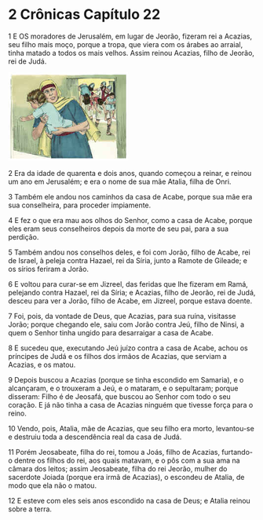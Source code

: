 # 2 Crônicas Capítulo 22

1	E OS moradores de Jerusalém, em lugar de Jeorão, fizeram rei a Acazias, seu filho mais moço, porque a tropa, que viera com os árabes ao arraial, tinha matado a todos os mais velhos. Assim reinou Acazias, filho de Jeorão, rei de Judá.

![](.img/14_2Ch_22_01_RG.jpg)

2	Era da idade de quarenta e dois anos, quando começou a reinar, e reinou um ano em Jerusalém; e era o nome de sua mãe Atalia, filha de Onri.

3	Também ele andou nos caminhos da casa de Acabe, porque sua mãe era sua conselheira, para proceder impiamente.

4	E fez o que era mau aos olhos do Senhor, como a casa de Acabe, porque eles eram seus conselheiros depois da morte de seu pai, para a sua perdição.

5	Também andou nos conselhos deles, e foi com Jorão, filho de Acabe, rei de Israel, à peleja contra Hazael, rei da Síria, junto a Ramote de Gileade; e os sírios feriram a Jorão.

6	E voltou para curar-se em Jizreel, das feridas que lhe fizeram em Ramá, pelejando contra Hazael, rei da Síria; e Acazias, filho de Jeorão, rei de Judá, desceu para ver a Jorão, filho de Acabe, em Jizreel, porque estava doente.

7	Foi, pois, da vontade de Deus, que Acazias, para sua ruína, visitasse Jorão; porque chegando ele, saiu com Jorão contra Jeú, filho de Ninsi, a quem o Senhor tinha ungido para desarraigar a casa de Acabe.

8	E sucedeu que, executando Jeú juízo contra a casa de Acabe, achou os príncipes de Judá e os filhos dos irmãos de Acazias, que serviam a Acazias, e os matou.

9	Depois buscou a Acazias (porque se tinha escondido em Samaria), e o alcançaram, e o trouxeram a Jeú, e o mataram, e o sepultaram; porque disseram: Filho é de Jeosafá, que buscou ao Senhor com todo o seu coração. E já não tinha a casa de Acazias ninguém que tivesse força para o reino.

10	Vendo, pois, Atalia, mãe de Acazias, que seu filho era morto, levantou-se e destruiu toda a descendência real da casa de Judá.

11	Porém Jeosabeate, filha do rei, tomou a Joás, filho de Acazias, furtando-o dentre os filhos do rei, aos quais matavam, e o pôs com a sua ama na câmara dos leitos; assim Jeosabeate, filha do rei Jeorão, mulher do sacerdote Joiada (porque era irmã de Acazias), o escondeu de Atalia, de modo que ela não o matou.

12	E esteve com eles seis anos escondido na casa de Deus; e Atalia reinou sobre a terra.

